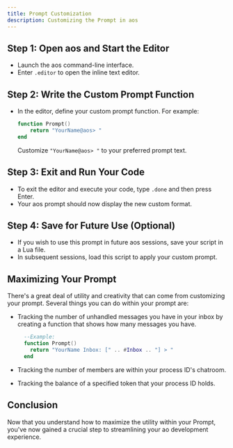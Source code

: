 ```yaml
---
title: Prompt Customization
description: Customizing the Prompt in aos
---
```


## Step 1: Open aos and Start the Editor

- Launch the aos command-line interface.
- Enter `.editor` to open the inline text editor.

## Step 2: Write the Custom Prompt Function

- In the editor, define your custom prompt function. For example:
  ```lua
  function Prompt()
      return "YourName@aos> "
  end
  ```
  Customize `"YourName@aos> "` to your preferred prompt text.

## Step 3: Exit and Run Your Code

- To exit the editor and execute your code, type `.done` and then press Enter.
- Your aos prompt should now display the new custom format.

## Step 4: Save for Future Use (Optional)

- If you wish to use this prompt in future aos sessions, save your script in a Lua file.
- In subsequent sessions, load this script to apply your custom prompt.

## Maximizing Your Prompt

There's a great deal of utility and creativity that can come from customizing your prompt. Several things you can do within your prompt are:

- Tracking the number of unhandled messages you have in your inbox by creating a function that shows how many messages you have.

  ```lua
    --Example:
    function Prompt()
      return "YourName Inbox: [" .. #Inbox .. "] > "
    end
  ```

- Tracking the number of members are within your process ID's chatroom.
- Tracking the balance of a specified token that your process ID holds.

## Conclusion

Now that you understand how to maximize the utility within your Prompt, you've now gained a crucial step to streamlining your ao development experience.
